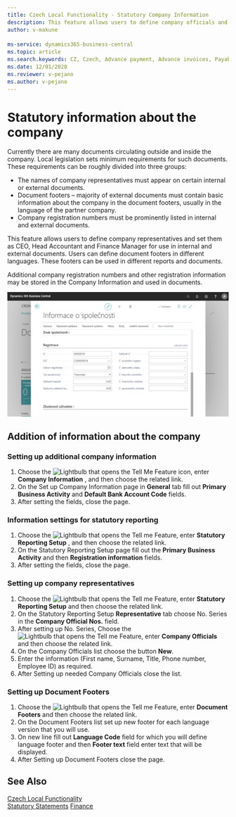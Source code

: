 ```yaml
---
title: Czech Local Functionality - Statutory Company Information
description: This feature allows users to define company officials and designate them as General Manager, Accounting, and Finance Managers for usage in internal and external documents.
author: v-makune

ms-service: dynamics365-business-central
ms.topic: article
ms.search.keywords: CZ, Czech, Advance payment, Advance invoices, Payables, Finance,  Cash, EET, Cash Desk
ms.date: 12/01/2020
ms.reviewer: v-pejano
ms.author: v-pejano
---
```



# Statutory information about the company

Currently there are many documents circulating outside and inside the company. Local legislation sets minimum requirements for such documents. These requirements can be roughly divided into three groups:

- The names of company representatives must appear on certain internal or external documents.
- Document footers – majority of external documents must contain basic information about the company in the document footers, usually in the language of the partner company.
- Company registration numbers must be prominently listed in internal and external documents.

This feature allows users to define company representatives and set them as CEO, Head Accountant and Finance Manager for use in internal and external documents.
Users can define document footers in different languages. These footers can be used in different reports and documents.

Additional company registration numbers and other registration information may be stored in the Company Information and used in documents.

![Statuory Information about Company](Media/statutory-information.png)

## Addition of information about the company

### Setting up additional company information

1. Choose the ![Lightbulb that opens the Tell Me Feature](../../media/ui-search/search_small.png "Tell me what you want to do") icon, enter **Company Information** , and then choose the related link.
2. On the Set up Company Information page  in **General** tab fill out **Primary Business Activity** and **Default Bank Account Code** fields.
3. After setting the fields, close the page.

### Information settings for statutory reporting

1. Choose the ![Lightbulb that opens the Tell me Feature](../../media/ui-search/search_small.png "Tell me what do you want to do"), enter **Statutory Reporting Setup** , and then choose the related link.
2. On the Statutory Reporting Setup page fill out the **Primary Business Activity** and then **Registration information** fields.
3. After setting the fields, close the page.

### Setting up company representatives

1. Choose the ![Lightbulb that opens the Tell me Feature](../../media/ui-search/search_small.png "Tell me what do you want to do"), enter **Statutory Reporting Setup** and then choose the related link.
2. On the Statutory Reporting Setup **Representative** tab choose No. Series in the **Company Official Nos.** field.
3. After setting up No. Series, Choose the ![Lightbulb that opens the Tell me Feature](../../media/ui-search/search_small.png "Tell me what do you want to do"), enter **Company Officials** and then choose the related link.
4. On the Company Officials list choose the button **New**.
5. Enter the information (First name, Surname, Title, Phone number, Employee ID) as required.
6. After Setting up needed Company Officials close the list.

### Setting up Document Footers

1. Choose the ![Lightbulb that opens the Tell me Feature](../../media/ui-search/search_small.png "Tell me what do you want to do"), enter **Document Footers** and then choose the related link.
2. On the Document Footers list set up new footer for each language version that you will use.
3. On new line fill out **Language Code** field for which you will define language footer and then **Footer text** field enter text that will be displayed.
4. After Setting up Document Footers close the page.

## See Also

[Czech Local Functionality](czech-local-functionality.md)  
[Statutory Statements](statutory-statements.md)
[Finance](../../finance.md)

